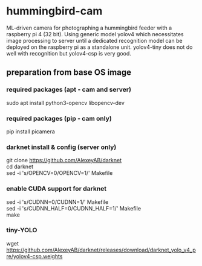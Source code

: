 # hummingbird-cam
ML-driven camera for photographing a hummingbird feeder with a raspberry pi 4 (32 bit).  Using generic model yolov4 which necessitates image processing to server until a dedicated recognition model can be deployed on the raspberry pi as a standalone unit. yolov4-tiny does not do well with recognition but yolov4-csp is very good.
## preparation from base OS image
### required packages (apt - cam and server) 
sudo apt install python3-opencv libopencv-dev
### required packages (pip - cam only)
pip install picamera
### darknet install & config (server only)
git clone https://github.com/AlexeyAB/darknet<br>
cd darknet<br>
sed -i 's/OPENCV=0/OPENCV=1/' Makefile<br>
### enable CUDA support for darknet
sed -i 's/CUDNN=0/CUDNN=1/' Makefile<br>
sed -i 's/CUDNN_HALF=0/CUDNN_HALF=1/' Makefile<br>
make<br>
### tiny-YOLO 
wget https://github.com/AlexeyAB/darknet/releases/download/darknet_yolo_v4_pre/yolov4-csp.weights

